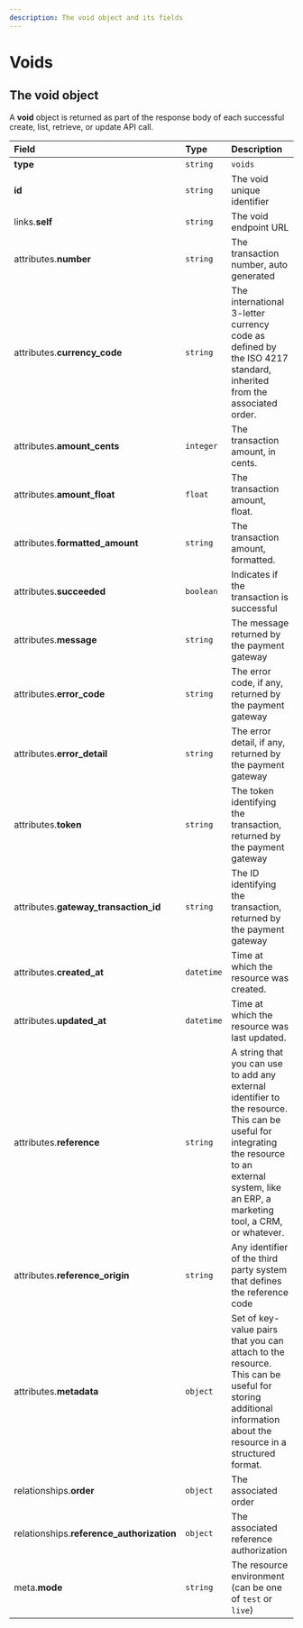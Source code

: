 ```yaml
---
description: The void object and its fields
---
```


# Voids

## The void object

A **void** object is returned as part of the response body of each successful create, list, retrieve, or update API call.

| Field | Type | Description |
| :--- | :--- | :--- |
| **type** | `string` | `voids` |
| **id** | `string` | The void unique identifier |
| links.**self** | `string` | The void endpoint URL |
| attributes.**number** | `string` | The transaction number, auto generated |
| attributes.**currency\_code** | `string` | The international 3-letter currency code as defined by the ISO 4217 standard, inherited from the associated order. |
| attributes.**amount\_cents** | `integer` | The transaction amount, in cents. |
| attributes.**amount\_float** | `float` | The transaction amount, float. |
| attributes.**formatted\_amount** | `string` | The transaction amount, formatted. |
| attributes.**succeeded** | `boolean` | Indicates if the transaction is successful |
| attributes.**message** | `string` | The message returned by the payment gateway |
| attributes.**error\_code** | `string` | The error code, if any, returned by the payment gateway |
| attributes.**error\_detail** | `string` | The error detail, if any, returned by the payment gateway |
| attributes.**token** | `string` | The token identifying the transaction, returned by the payment gateway |
| attributes.**gateway\_transaction\_id** | `string` | The ID identifying the transaction, returned by the payment gateway |
| attributes.**created\_at** | `datetime` | Time at which the resource was created. |
| attributes.**updated\_at** | `datetime` | Time at which the resource was last updated. |
| attributes.**reference** | `string` | A string that you can use to add any external identifier to the resource. This can be useful for integrating the resource to an external system, like an ERP, a marketing tool, a CRM, or whatever. |
| attributes.**reference\_origin** | `string` | Any identifier of the third party system that defines the reference code |
| attributes.**metadata** | `object` | Set of key-value pairs that you can attach to the resource. This can be useful for storing additional information about the resource in a structured format. |
| relationships.**order** | `object` | The associated order |
| relationships.**reference\_authorization** | `object` | The associated reference authorization |
| meta.**mode** | `string` | The resource environment \(can be one of `test` or `live`\) |

